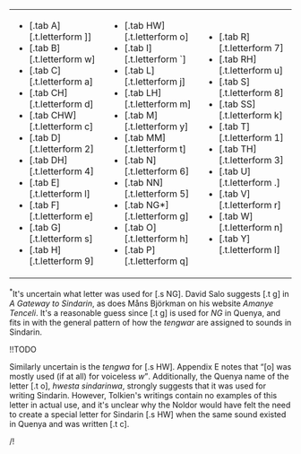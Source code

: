 
<table class="col-3 columns">
<tr>
<td>
<ul>
<li>[.tab A][.t.letterform &#93;]</li>
<li>[.tab B][.t.letterform w]</li>
<li>[.tab C][.t.letterform a]</li>
<li>[.tab CH][.t.letterform d]</li>
<li>[.tab CHW][.t.letterform c]</li>
<li>[.tab D][.t.letterform 2]</li>
<li>[.tab DH][.t.letterform 4]</li>
<li>[.tab E][.t.letterform l]</li>
<li>[.tab F][.t.letterform e]</li>
<li>[.tab G][.t.letterform s]</li>
<li>[.tab H][.t.letterform 9]</li>
</ul>
</td>
<td>
<ul>
<li>[.tab HW][.t.letterform o]</li>
<li>[.tab I][.t.letterform `]</li>
<li>[.tab L][.t.letterform j]</li>
<li>[.tab LH][.t.letterform m]</li>
<li>[.tab M][.t.letterform y]</li>
<li>[.tab MM][.t.letterform t]</li>
<li>[.tab N][.t.letterform 6]</li>
<li>[.tab NN][.t.letterform 5]</li>
<li>[.tab NG&#42;][.t.letterform g]</li>
<li>[.tab O][.t.letterform h]</li>
<li>[.tab P][.t.letterform q]</li>
</ul>
</td>
</td>
<td>
<ul>
<li>[.tab R][.t.letterform 7]</li>
<li>[.tab RH][.t.letterform u]</li>
<li>[.tab S][.t.letterform 8]</li>
<li>[.tab SS][.t.letterform k]</li>
<li>[.tab T][.t.letterform 1]</li>
<li>[.tab TH][.t.letterform 3]</li>
<li>[.tab U][.t.letterform .]</li>
<li>[.tab V][.t.letterform r]</li>
<li>[.tab W][.t.letterform n]</li>
<li>[.tab Y][.t.letterform I]</li>
</ul>
</td>
</tr>
</table>

<sup>&#42;</sup>It's uncertain what letter was used for [.s NG]. David Salo suggests [.t g] in _A Gateway to Sindarin_, as does Måns Björkman on his website _Amanye Tenceli_. It's a reasonable guess since [.t g] is used for _NG_ in Quenya, and fits in with the general pattern of how the _tengwar_ are assigned to sounds in Sindarin.

!!TODO

Similarly uncertain is the _tengwa_ for [.s HW]. Appendix E notes that <q>[<span class="t">o</span>] was mostly used (if at all) for voiceless <em>w</em></q>. Additionally, the Quenya name of the letter [.t o], _hwesta sindarinwa_, strongly suggests that it was used for writing Sindarin. However, Tolkien's writings contain no examples of this letter in actual use, and it's unclear why the Noldor would have felt the need to create a special letter for Sindarin [.s HW] when the same sound existed in Quenya and was written [.t c].

/!
